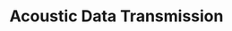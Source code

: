 ---
title: "Acoustic Data Transmission"
is_project: true
ind: 9
year: 2007
sdisc: "A program that turn text data into sound and sound back into text data."
disc: " This project is a two-part program. The first one encrypts text and then convert it into sound by assigning different frequencies to a different part of the data by order and value. The second one receives an audio feed and analyzes it using the Fourier series at different intervals. Afterward, it converts it back into encrypted data by reversing the process of part one. The converting process in both parts can be changed frequently by using a code word that sets the frequency assignment rules (similar to an enigma machine).<br>&nbsp;"
tag: "VB6"
lang: ["Visual Basic 8"]
LOC: "1<i style=\"color:#edff14;\">,</i>800"
parts:
  - lib: ["DirectX 8"]
    con: "used in"
    term: "VB6"
tablea: [["DirectX 8","1.0"]]
tableb: [["Type","VB6 Form Application"],["Input","Microphone/.wav File/Text/.txt File"],["Output",".txt File/Text/.wav File/Sound"],["Special Components","Microphone"]]
---